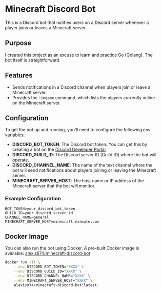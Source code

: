 # Minecraft Discord Bot

This is a Discord bot that notifies users on a Discord server whenever a player joins or leaves a Minecraft server.

## Purpose

I created this project as an excuse to learn and practice Go (Golang). The bot itself is straightforward.

## Features

- Sends notifications in a Discord channel when players join or leave a Minecraft server.
- Provides the `!ingame` command, which lists the players currently online on the Minecraft server.

## Configuration

To get the bot up and running, you'll need to configure the following env variables:

- **DISCORD_BOT_TOKEN**: The Discord bot token. You can get this by creating a bot on the [Discord Developer Portal](https://discord.com/developers/applications).
- **DISCORD_GUILD_ID**: The Discord server ID (Guild ID) where the bot will operate.
- **DISCORD_CHANNEL_NAME**: The name of the text channel where the bot will send notifications about players joining or leaving the Minecraft server.
- **MINECRAFT_SERVER_HOST**: The host name or IP address of the Minecraft server that the bot will monitor.

### Example Configuration

```env
BOT_TOKEN=your_discord_bot_token
GUILD_ID=your_discord_server_id
CHANNEL_NAME=general
MINECRAFT_SERVER_HOST=minecraft.example.com
```

## Docker Image

You can also run the bot using Docker. A pre-built Docker image is available: [alexis974/minecraft-discord-bot](https://hub.docker.com/r/alexis974/minecraft-discord-bot)

```bash
docker run -it \
    --env DISCORD_BOT_TOKEN="XXXX" \
    --env DISCORD_GUILD_ID="XXXX" \
    --env DISCORD_CHANNEL_NAME="XXXX" \
    --env MINECRAFT_SERVER_HOST="XXXX" \
    alexis974/minecraft-discord-bot:latest
```
